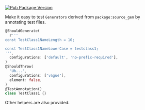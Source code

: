 <a href="https://pub.dev/packages/source_gen_test">
<img src="https://img.shields.io/pub/v/source_gen_test.svg" alt="Pub Package Version" />
</a>

Make it easy to test `Generators` derived from `package:source_gen` by
annotating test files.

```dart
@ShouldGenerate(
  r'''
const TestClass1NameLength = 10;

const TestClass1NameLowerCase = testclass1;
''',
  configurations: ['default', 'no-prefix-required'],
)
@ShouldThrow(
  'Uh...',
  configurations: ['vague'],
  element: false,
)
@TestAnnotation()
class TestClass1 {}
```

Other helpers are also provided.
